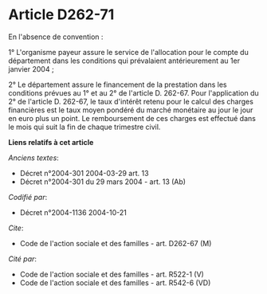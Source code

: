 # Article D262-71

En l'absence de convention :

1° L'organisme payeur assure le service de l'allocation pour le compte du département dans les conditions qui prévalaient
antérieurement au 1er janvier 2004 ;

2° Le département assure le financement de la prestation dans les conditions prévues au 1° et au 2° de l'article D. 262-67.
Pour l'application du 2° de l'article D. 262-67, le taux d'intérêt retenu pour le calcul des charges financières est le taux
moyen pondéré du marché monétaire au jour le jour en euro plus un point. Le remboursement de ces charges est effectué dans le
mois qui suit la fin de chaque trimestre civil.

**Liens relatifs à cet article**

_Anciens textes_:

  - Décret n°2004-301 2004-03-29 art. 13
  - Décret n°2004-301 du 29 mars 2004 - art. 13 (Ab)

_Codifié par_:

  - Décret n°2004-1136 2004-10-21

_Cite_:

  - Code de l'action sociale et des familles - art. D262-67 (M)

_Cité par_:

  - Code de l'action sociale et des familles - art. R522-1 (V)
  - Code de l'action sociale et des familles - art. R542-6 (VD)
